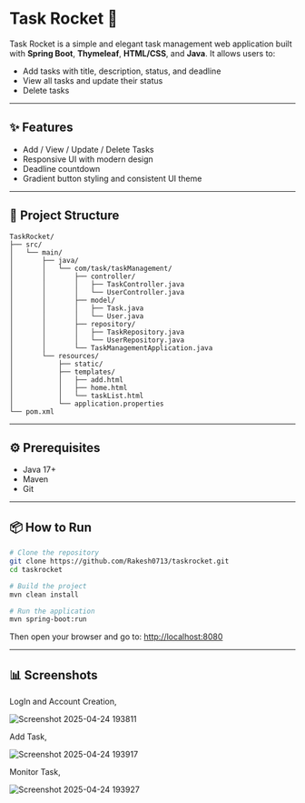 # Task Rocket 🚀

Task Rocket is a simple and elegant task management web application built with **Spring Boot**, **Thymeleaf**, **HTML/CSS**, and **Java**. It allows users to:

- Add tasks with title, description, status, and deadline
- View all tasks and update their status
- Delete tasks

---

## ✨ Features
- Add / View / Update / Delete Tasks
- Responsive UI with modern design
- Deadline countdown
- Gradient button styling and consistent UI theme

---

## 📁 Project Structure
```
TaskRocket/
├── src/
│   └── main/
│       ├── java/
│       │   └── com/task/taskManagement/
│       │       ├── controller/
│       │       │   ├── TaskController.java
│       │       │   └── UserController.java
│       │       ├── model/
│       │       │   ├── Task.java
│       │       │   └── User.java
│       │       ├── repository/
│       │       │   ├── TaskRepository.java
│       │       │   └── UserRepository.java
│       │       └── TaskManagementApplication.java
│       └── resources/
│           ├── static/
│           ├── templates/
│           │   ├── add.html
│           │   ├── home.html
│           │   └── taskList.html
│           └── application.properties
└── pom.xml
```

---

## ⚙️ Prerequisites
- Java 17+
- Maven
- Git

---

## 📦 How to Run
```bash
# Clone the repository
git clone https://github.com/Rakesh0713/taskrocket.git
cd taskrocket

# Build the project
mvn clean install

# Run the application
mvn spring-boot:run
```

Then open your browser and go to: [http://localhost:8080](http://localhost:8080)

---

## 📊 Screenshots
LogIn and Account Creation,

![Screenshot 2025-04-24 193811](https://github.com/user-attachments/assets/307c859c-2e5b-4cc3-8285-1b7c3dddb480)

Add Task,

![Screenshot 2025-04-24 193917](https://github.com/user-attachments/assets/49a9b95b-6284-412c-bac1-61c3cc9c2384)

Monitor Task,

![Screenshot 2025-04-24 193927](https://github.com/user-attachments/assets/60035b94-bd2b-4f43-bc3d-08514b177e8d)
